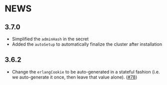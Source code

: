 # NEWS

## 3.7.0

- Simplified the `adminHash` in the secret
- Added the `autoSetup` to automatically finalize the cluster after installation

## 3.6.2

- Change the `erlangCookie` to be auto-generated in a stateful fashion (i.e. we auto-generate it once, then leave that
  value alone). ([#78](https://github.com/apache/couchdb-helm/issues/78))
